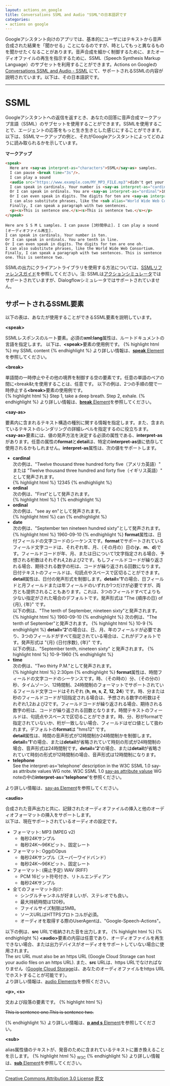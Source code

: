 ```yaml
---
layout: actions_on_google
title: Conversations SSML and Audio "SSML"の日本語訳です
categories:
- actions on google
---
```

Googleアシスタント向けのアプリでは、基本的にユーザにはテキストから音声合成された結果を「聞かせる」ことになるのですが、時としてもっと異なるものを聞かせたくなることがあります。音声合成を細かく制御するために、またオーディオファイルの再生を指示するために、SSML（Speech Synthesis Markup Language）のサブセットを利用することができます。Actions on Googleの [Conversations SSML and Audio - SSML](https://developers.google.com/actions/reference/ssml) にて、サポートされるSSMLの内容が説明されています。以下は、その日本語訳です。

---

# SSML

Googleアシスタントへの返信を返すとき、あなたの回答に音声合成マークアップ言語（SSML）のサブセットを使用することができます。SSMLを使用することで、エージェントの応答をもっと生き生きとした感じにすることができます。以下は、SSMLマークアップの例と、それがGoogleアシスタントによってどのように読み取られるかを示しています。

**マークアップ**

```html
<speak>
  Here are <say-as interpret-as="characters">SSML</say-as> samples.
  I can pause <break time="3s"/>.
  I can play a sound
  <audio src="https://www.example.com/MY_MP3_FILE.mp3">didn't get your MP3 audio file</audio>.
  I can speak in cardinals. Your number is <say-as interpret-as="cardinal">10</say-as>.
  Or I can speak in ordinals. You are <say-as interpret-as="ordinal">10</say-as> in line.
  Or I can even speak in digits. The digits for ten are <say-as interpret-as="characters">10</say-as>.
  I can also substitute phrases, like the <sub alias="World Wide Web Consortium">W3C</sub>.
  Finally, I can speak a paragraph with two sentences.
  <p><s>This is sentence one.</s><s>This is sentence two.</s></p>
</speak>
```

```text
Here are S S M L samples. I can pause [3秒間停止]. I can play a sound [オーディオファイル再生].
I can speak in cardinals. Your number is ten.
Or I can speak in ordinals. You are tenth in line.
Or I can even speak in digits. The digits for ten are one oh.
I can also substitute phrases, like the World Wide Web Consortium.
Finally, I can speak a paragraph with two sentences. This is sentence one. This is sentence two.
```

SSMLの出力にクライアントライブラリを使用する方法については、[SSMLリファレンスガイド](https://developers.google.com/actions/reference/ssml)を参照してください。注: SSMLは[アクションシミュレータ](https://developers.google.com/actions/tools/web-simulator)ではサポートされていますが、Dialogflowシミュレータではサポートされていません。

## サポートされるSSML要素

以下の表は、あなたが使用することができるSSML要素を説明しています。

**&lt;speak&gt;**

SSMLレスポンスのルート要素。必須の<b>xml:lang</b>属性は、ルートドキュメントの言語を指定します。
以下は、<b>&lt;speak&gt;</b>要素の使用例です。
{% highlight html %}
<speak>
my SSML content
</speak>
{% endhighlight %}
より詳しい情報は、<a href="https://www.w3.org/TR/speech-synthesis/#edef_speak"><b>speak</b> Element</a>を参照してください。

**&lt;break&gt;**

単語間の一時停止やその他の境界を制御する空の要素です。任意の単語のペアの間に&lt;break&t;を使用することは、任意です。
以下の例は、2つの手順の間で一時停止する<b>&lt;break&gt;</b>要素の使用例です。<br>
{% highlight html %}
<speak>
Step 1, take a deep breath. <break time="2s" />
Step 2, exhale.
</speak>
{% endhighlight %}
より詳しい情報は、<a href="https://www.w3.org/TR/speech-synthesis/#S3.2.3"><b>break</b> Element</a>を参照してください。

**&lt;say-as&gt;**

要素内に含まれるテキスト構造の種別に関する情報を指定します。また、含まれているテキストのレンダリングの詳細レベルを指定するのに役立ちます。<br>
<b>&lt;say-as&gt;</b>要素には、値の発声方法を決定する必須の属性である、<b>interpret-as</b>があります。任意の属性の<b>format</b>と<b>detail</b>は、特定の<b>interpret-as</b>値に依存して使用されるかもしれません。<b>interpret-as</b>属性は、次の値をサポートします。<br>
<ul>
<li>
<b>cardinal</b><br>
次の例は、"Twelve thousand three hundred forty five（アメリカ英語）" または "Twelve thousand three hundred and forty five（イギリス英語）" として発声されます。<br>
{% highlight html %}
<speak>
  <say-as interpret-as="cardinal">12345</say-as>
</speak>
{% endhighlight %}
</li>
<li>
<b>ordinal</b><br>
次の例は、"First"として発声されます。<br>
{% highlight html %}
<speak>
  <say-as interpret-as="ordinal">1</say-as>
</speak>
{% endhighlight %}
</li>
<li>
<b>ordinal</b><br>
次の例は、"see ay en"として発声されます。<br>
{% highlight html %}
<speak>
  <say-as interpret-as="characters">can</say-as>
</speak>
{% endhighlight %}
</li>
<li>
<b>date</b><br>
次の例は、"September ten nineteen hundred sixty"として発声されます。<br>
{% highlight html %}
<speak>
  <say-as interpret-as="date" format="ymd">1960-09-10</say-as>
</speak>
{% endhighlight %}
<b>format</b>属性は、日付フィールドの文字コードのシーケンスです。<b>format</b>でサポートされているフィールド文字コードは、それぞれ年、月、（その月の）日の{<b>y</b>、<b>m</b>、<b>d</b>}です。フィールドコードが年、月、または日について1文字指定される場合、予想される桁数はそれぞれ4,2および2です。もしフィールドコードが繰り返される場合、期待される数字の桁は、コードが繰り返される回数になります。日付テキストのフィールドは、句読点やスペースで区切ることができます。<br>
<b>detail</b>属性は、日付の発声形式を制御します。<b>detail='1'</b>の場合、日フィールドと月フィールドまたは年フィールドのいずれか1つだけが必要ですが、両方とも提供されることもあります。これは、3つのフィールドすべてよりも少ない指定がされた場合のデフォルトです。発声形式は "The {順序の日} of {月}, {年}" です。<br>
以下の例は、"The tenth of September, nineteen sixty"と発声されます。<br>
{% highlight html %}
<speak>
  <say-as interpret-as="date" format="yyyymmdd" detail="1">
    1960-09-10
  </say-as>
</speak>
{% endhighlight %}
次の例は、"The tenth of September"と発声されます。
{% highlight html %}
<speak>
  <say-as interpret-as="date" format="dm">10-9</say-as>
</speak>
{% endhighlight %}
<b>detail='2'</b>の場合は、日、月、年のフィールドが必要であり、3つのフィールドがすべて指定されている場合は、これがデフォルトです。発声形式は "{月} {日付序数}, {年}" です。<br>
以下の例は、"September tenth, nineteen sixty" と発声されます。
{% highlight html %}
<speak>
  <say-as interpret-as="date" format="dmy" detail="2">
    10-9-1960
  </say-as>
</speak>
{% endhighlight %}
</li>
<li>
<b>time</b><br>
次の例は、"Two thirty P.M."として発声されます。<br>
{% highlight html %}
<speak>
  <say-as interpret-as="time" format="hms12">2:30pm</say-as>
</speak>
{% endhighlight %}
<b>format</b>属性は、時間フィールドの文字コードのシーケンスです。時、（その時の）分、（その分の）秒、タイムゾーン、12時間制、24時間制のフォーマットでサポートされているフィールド文字コードはそれぞれ {<b>h</b>, <b>m</b>, <b>s</b>, <b>Z</b>, <b>12</b>, <b>24</b>} です。時、分または秒のフィールドコードが1回指定される場合は、予想される数字の桁数はそれぞれ1,2および2です。フィールドコードが繰り返される場合、期待される数字の桁は、コードが繰り返される回数となります。時間テキストのフィールドは、句読点やスペースで区切ることができます。時、分、秒がformatで指定されていないか、桁が一致しない場合、フィールドはゼロ値として扱われます。デフォルトの<b>format</b>は "hms12" です。<br>
<b>detail</b>属性は、時間の音声形式が12時間制か24時間制かを制御します。<b>detail='1'</b>の場合、または<b>detail</b>が省略されていて時刻の形式が24時間制の場合、音声形式は24時間制です。<b>detail='2'</b>の場合、または<b>detail</b>が省略されていて時刻の形式が12時間制の場合、音声形式は12時間制になります。
</li>
<li>
<b>telephone</b><br>
See the interpret-as='telephone' description in the W3C SSML 1.0 say-as attribute values WG note.
W3C SSML 1.0 <a href="https://www.w3.org/TR/ssml-sayas/#S3.3">say-as attribute valuse</a> WG noteの中の<b>interpret-as='telephone'</b>を参照ください。
</li>
</ul>
より詳しい情報は、<a href="https://www.w3.org/TR/speech-synthesis/#S3.1.8">say-as Element</a>を参照してください。


**&lt;audio&gt;**

合成された音声出力と共に、記録されたオーディオファイルの挿入と他のオーディオフォーマットの挿入をサポートします。<br>
以下は、現在サポートされているオーディオの設定です。
<ul>
<li>
フォーマット: MP3 (MPEG v2)
<ul>
<li>毎秒24Kサンプル</li>
<li>毎秒24K〜96Kビット、固定レート</li>
</ul>
</li>
<li>
フォーマット: OggのOpus
<ul>
<li>毎秒24Kサンプル（スーパーワイドバンド）</li>
<li>毎秒24K〜96Kビット、固定レート</li>
</ul>
</li>
<li>
フォーマット: (廃止予定) WAV (RIFF)
<ul>
<li>PCM 16ビット符号付き、リトルエンディアン</li>
<li>毎秒24Kサンプル</li>
</ul>
</li>
<li>
全てのフォーマット向け:
<ul>
<li>シングルチャンネルが好ましいが、ステレオでも良い。</li>
<li>最大持続時間は120秒。</li>
<li>ファイルサイズ制限は5MB。</li>
<li>ソースURLはHTTPSプロトコルが必須。</li>
<li>オーディオを取得する際のUserAgentは、"Google-Speech-Actions"。</li>
</ul>
</li>
</ul>
以下の例は、<b>src</b> URLで格納された音を出力します。
{% highlight html %}
<speak>
  <audio src="https://.../meow.mp3">
    a cat meowing
  </audio>
</speak>
{% endhighlight %}
<b>&lt;audio&gt;</b>要素の内容は任意であり、オーディオファイルを再生できない場合、または出力デバイスがオーディオをサポートしていない場合に使用されます。<br>
The src URL must also be an https URL (Google Cloud Storage can host your audio files on an https URL).
また、<b>src</b> URLは、https URLでなければなりません（<a href="https://cloud.google.com/storage/docs/creating-buckets">Google Cloud Storage</a>は、あなたのオーディオファイルをhttps URLでホストすることが可能です）。<br>
より詳しい情報は、<a href="https://www.w3.org/TR/speech-synthesis/#S3.3.1">audio Elements</a>を参照ください。


**&lt;p&gt;, &lt;s&gt;**

文および段落の要素です。
{% highlight html %}
<p><s>This is sentence one.</s><s>This is sentence two.</s></p>
{% endhighlight %}
より詳しい情報は、<a href="https://www.w3.org/TR/speech-synthesis/#edef_paragraph"><b>p and s</b> Element</a>を参照してください。


**&lt;sub&gt;**

alias属性値のテキストが、発音のために含まれているテキストに置き換えることを示します。
{% highlight html %}
<sub alias="World Wide Web Consortium">W3C</sub>
{% endhighlight %}
より詳しい情報は、<a href="https://www.w3.org/TR/speech-synthesis/#edef_sub"><b>sub</b> Element</a>を参照してください。


---

[Creative Commons Attribution 3.0 License](http://creativecommons.org/licenses/by/3.0/)
[原文](https://developers.google.com/actions/reference/ssml)
